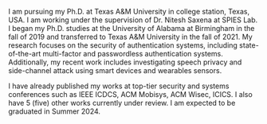 I am pursuing my Ph.D. at Texas A&M University in college station, Texas, USA. I am working under the supervision of Dr. Nitesh Saxena at SPIES Lab. I began my Ph.D. studies at the University of Alabama at Birmingham in the fall of 2019 and transferred to Texas A&M University in the fall of 2021. My research focuses on the security of authentication systems, including state-of-the-art multi-factor and passwordless authentication systems. Additionally, my recent work includes investigating speech privacy and side-channel attack using smart devices and wearables sensors.

I have already published my works at top-tier security and systems conferences such as IEEE ICDCS, ACM Mobisys, ACM Wisec, ICICS. I also have 5 (five) other works currently under review. I am expected to be graduated in Summer 2024.